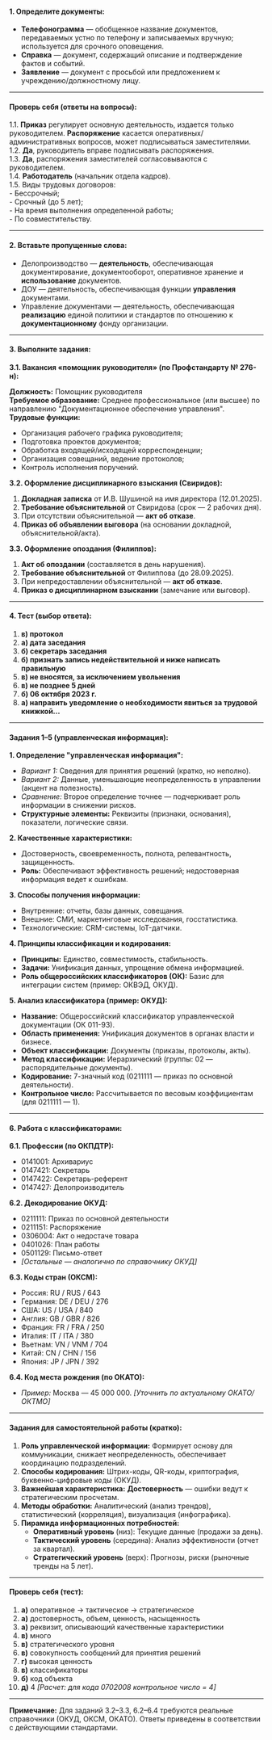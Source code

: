 
#### **1. Определите документы:**
- **Телефонограмма** — обобщенное название документов, передаваемых устно по телефону и записываемых вручную; используется для срочного оповещения.
- **Справка** — документ, содержащий описание и подтверждение фактов и событий.
- **Заявление** — документ с просьбой или предложением к учреждению/должностному лицу.

---

#### **Проверь себя (ответы на вопросы):**
1.1. **Приказ** регулирует основную деятельность, издается только руководителем. **Распоряжение** касается оперативных/административных вопросов, может подписываться заместителями.  
1.2. **Да**, руководитель вправе подписывать распоряжения.  
1.3. **Да**, распоряжения заместителей согласовываются с руководителем.  
1.4. **Работодатель** (начальник отдела кадров).  
1.5. Виды трудовых договоров:  
    - Бессрочный;  
    - Срочный (до 5 лет);  
    - На время выполнения определенной работы;  
    - По совместительству.  

---

#### **2. Вставьте пропущенные слова:**
- Делопроизводство — **деятельность**, обеспечивающая документирование, документооборот, оперативное хранение и **использование** документов.  
- ДОУ — деятельность, обеспечивающая функции **управления** документами.  
- Управление документами — деятельность, обеспечивающая **реализацию** единой политики и стандартов по отношению к **документационному** фонду организации.  

---

#### **3. Выполните задания:**
**3.1. Вакансия «помощник руководителя» (по Профстандарту № 276-н):**  

**Должность:** Помощник руководителя  
**Требуемое образование:** Среднее профессиональное (или высшее) по направлению "Документационное обеспечение управления".  
**Трудовые функции:**  
- Организация рабочего графика руководителя;  
- Подготовка проектов документов;  
- Обработка входящей/исходящей корреспонденции;  
- Организация совещаний, ведение протоколов;  
- Контроль исполнения поручений.  


**3.2. Оформление дисциплинарного взыскания (Свиридов):**  
1. **Докладная записка** от И.В. Шушиной на имя директора (12.01.2025).  
2. **Требование объяснительной** от Свиридова (срок — 2 рабочих дня).  
3. При отсутствии объяснительной — **акт об отказе**.  
4. **Приказ об объявлении выговора** (на основании докладной, объяснительной/акта).  

**3.3. Оформление опоздания (Филиппов):**  
1. **Акт об опоздании** (составляется в день нарушения).  
2. **Требование объяснительной** от Филиппова (до 28.09.2025).  
3. При непредоставлении объяснительной — **акт об отказе**.  
4. **Приказ о дисциплинарном взыскании** (замечание или выговор).  

---

#### **4. Тест (выбор ответа):**
1. **в) протокол**  
2. **а) дата заседания**  
3. **б) секретарь заседания**  
4. **б) признать запись недействительной и ниже написать правильную**  
5. **в) не вносятся, за исключением увольнения**  
6. **в) не позднее 5 дней**  
7. **б) 06 октября 2023 г.**  
8. **а) направить уведомление о необходимости явиться за трудовой книжкой...**  

---

#### **Задания 1–5 (управленческая информация):**
**1. Определение "управленческая информация":**  
- *Вариант 1:* Сведения для принятия решений (кратко, но неполно).  
- *Вариант 2:* Данные, уменьшающие неопределенность в управлении (акцент на полезность).  
- *Сравнение:* Второе определение точнее — подчеркивает роль информации в снижении рисков.  
- **Структурные элементы:** Реквизиты (признаки, основания), показатели, логические связи.  

**2. Качественные характеристики:**  
- Достоверность, своевременность, полнота, релевантность, защищенность.  
- **Роль:** Обеспечивают эффективность решений; недостоверная информация ведет к ошибкам.  

**3. Способы получения информации:**  
- Внутренние: отчеты, базы данных, совещания.  
- Внешние: СМИ, маркетинговые исследования, госстатистика.  
- Технологические: CRM-системы, IoT-датчики.  

**4. Принципы классификации и кодирования:**  
- **Принципы:** Единство, совместимость, стабильность.  
- **Задачи:** Унификация данных, упрощение обмена информацией.  
- **Роль общероссийских классификаторов (ОК):** Базис для интеграции систем (пример: ОКВЭД, ОКУД).  

**5. Анализ классификатора (пример: ОКУД):**  
- **Название:** Общероссийский классификатор управленческой документации (ОК 011-93).  
- **Область применения:** Унификация документов в органах власти и бизнесе.  
- **Объект классификации:** Документы (приказы, протоколы, акты).  
- **Метод классификации:** Иерархический (группы: 02 — распорядительные документы).  
- **Кодирование:** 7-значный код (0211111 — приказ по основной деятельности).  
- **Контрольное число:** Рассчитывается по весовым коэффициентам (для 0211111 — 1).  

---

#### **6. Работа с классификаторами:**
**6.1. Профессии (по ОКПДТР):**  
- 0141001: Архивариус  
- 0147421: Секретарь  
- 0147422: Секретарь-референт  
- 0147427: Делопроизводитель  

**6.2. Декодирование ОКУД:**  
- 0211111: Приказ по основной деятельности  
- 0211151: Распоряжение  
- 0306004: Акт о недостаче товара  
- 0401026: План работы  
- 0501129: Письмо-ответ  
- *[Остальные — аналогично по справочнику ОКУД]*  

**6.3. Коды стран (ОКСМ):**  
- Россия: RU / RUS / 643  
- Германия: DE / DEU / 276  
- США: US / USA / 840  
- Англия: GB / GBR / 826  
- Франция: FR / FRA / 250  
- Италия: IT / ITA / 380  
- Вьетнам: VN / VNM / 704  
- Китай: CN / CHN / 156  
- Япония: JP / JPN / 392  

**6.4. Код места рождения (по ОКАТО):**  
- *Пример:* Москва — 45 000 000. *[Уточнить по актуальному ОКАТО/ОКТМО]*  

---

#### **Задания для самостоятельной работы (кратко):**
1. **Роль управленческой информации:** Формирует основу для коммуникации, снижает неопределенность, обеспечивает координацию подразделений.  
2. **Способы кодирования:** Штрих-коды, QR-коды, криптография, буквенно-цифровые коды (ОКУД).  
3. **Важнейшая характеристика:** **Достоверность** — ошибки ведут к стратегическим просчетам.  
4. **Методы обработки:** Аналитический (анализ трендов), статистический (корреляция), визуализация (инфографика).  
5. **Пирамида информационных потребностей:**  
   - **Оперативный уровень** (низ): Текущие данные (продажи за день).  
   - **Тактический уровень** (середина): Анализ эффективности (отчет за квартал).  
   - **Стратегический уровень** (верх): Прогнозы, риски (рыночные тренды на 5 лет).  

---

#### **Проверь себя (тест):**
1. **а)** оперативное → тактическое → стратегическое  
2. **а)** достоверность, объем, ценность, насыщенность  
3. **а)** реквизит, описывающий качественные характеристики  
4. **в)** много  
5. **в)** стратегического уровня  
6. **в)** совокупность сообщений для принятия решений  
7. **г)** высокая ценность  
8. **в)** классификаторы  
9. **б)** код объекта  
10. **д)** 4 *[Расчет: для кода 0702008 контрольное число = 4]*  

--- 

**Примечание:** Для заданий 3.2–3.3, 6.2–6.4 требуются реальные справочники (ОКУД, ОКСМ, ОКАТО). Ответы приведены в соответствии с действующими стандартами.